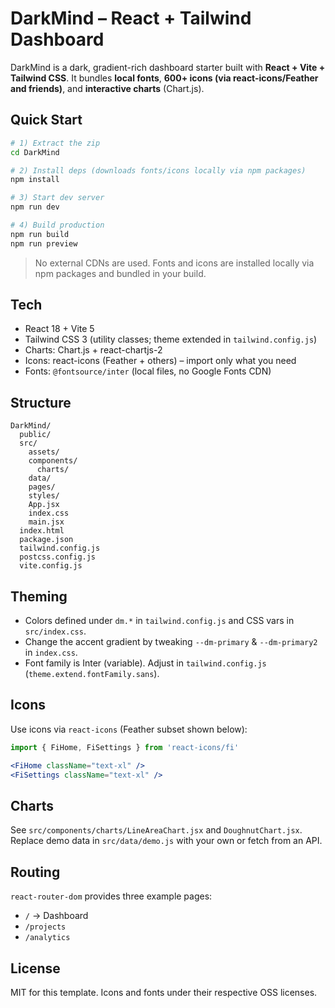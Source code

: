 # DarkMind – React + Tailwind Dashboard

DarkMind is a dark, gradient-rich dashboard starter built with **React + Vite + Tailwind CSS**.
It bundles **local fonts**, **600+ icons (via react-icons/Feather and friends)**, and **interactive charts** (Chart.js).

## Quick Start

```bash
# 1) Extract the zip
cd DarkMind

# 2) Install deps (downloads fonts/icons locally via npm packages)
npm install

# 3) Start dev server
npm run dev

# 4) Build production
npm run build
npm run preview
```

> No external CDNs are used. Fonts and icons are installed locally via npm packages and bundled in your build.

## Tech

- React 18 + Vite 5
- Tailwind CSS 3 (utility classes; theme extended in `tailwind.config.js`)
- Charts: Chart.js + react-chartjs-2
- Icons: react-icons (Feather + others) – import only what you need
- Fonts: `@fontsource/inter` (local files, no Google Fonts CDN)

## Structure

```
DarkMind/
  public/
  src/
    assets/
    components/
      charts/
    data/
    pages/
    styles/
    App.jsx
    index.css
    main.jsx
  index.html
  package.json
  tailwind.config.js
  postcss.config.js
  vite.config.js
```

## Theming

- Colors defined under `dm.*` in `tailwind.config.js` and CSS vars in `src/index.css`.
- Change the accent gradient by tweaking `--dm-primary` & `--dm-primary2` in `index.css`.
- Font family is Inter (variable). Adjust in `tailwind.config.js` (`theme.extend.fontFamily.sans`).

## Icons

Use icons via `react-icons` (Feather subset shown below):

```jsx
import { FiHome, FiSettings } from 'react-icons/fi'

<FiHome className="text-xl" />
<FiSettings className="text-xl" />
```

## Charts

See `src/components/charts/LineAreaChart.jsx` and `DoughnutChart.jsx`. Replace demo data in `src/data/demo.js` with your own or fetch from an API.

## Routing

`react-router-dom` provides three example pages:

- `/` → Dashboard
- `/projects`
- `/analytics`

## License

MIT for this template. Icons and fonts under their respective OSS licenses.
